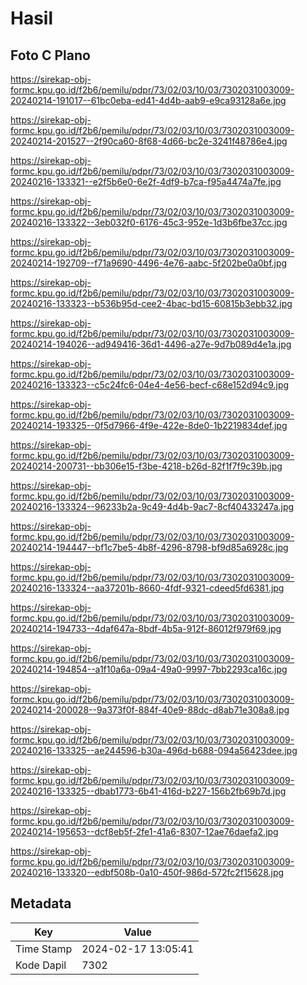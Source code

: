 # Hasil

## Foto C Plano

https://sirekap-obj-formc.kpu.go.id/f2b6/pemilu/pdpr/73/02/03/10/03/7302031003009-20240214-191017--61bc0eba-ed41-4d4b-aab9-e9ca93128a6e.jpg

https://sirekap-obj-formc.kpu.go.id/f2b6/pemilu/pdpr/73/02/03/10/03/7302031003009-20240214-201527--2f90ca60-8f68-4d66-bc2e-3241f48786e4.jpg

https://sirekap-obj-formc.kpu.go.id/f2b6/pemilu/pdpr/73/02/03/10/03/7302031003009-20240216-133321--e2f5b6e0-6e2f-4df9-b7ca-f95a4474a7fe.jpg

https://sirekap-obj-formc.kpu.go.id/f2b6/pemilu/pdpr/73/02/03/10/03/7302031003009-20240216-133322--3eb032f0-6176-45c3-952e-1d3b6fbe37cc.jpg

https://sirekap-obj-formc.kpu.go.id/f2b6/pemilu/pdpr/73/02/03/10/03/7302031003009-20240214-192709--f71a9690-4496-4e76-aabc-5f202be0a0bf.jpg

https://sirekap-obj-formc.kpu.go.id/f2b6/pemilu/pdpr/73/02/03/10/03/7302031003009-20240216-133323--b536b95d-cee2-4bac-bd15-60815b3ebb32.jpg

https://sirekap-obj-formc.kpu.go.id/f2b6/pemilu/pdpr/73/02/03/10/03/7302031003009-20240214-194026--ad949416-36d1-4496-a27e-9d7b089d4e1a.jpg

https://sirekap-obj-formc.kpu.go.id/f2b6/pemilu/pdpr/73/02/03/10/03/7302031003009-20240216-133323--c5c24fc6-04e4-4e56-becf-c68e152d94c9.jpg

https://sirekap-obj-formc.kpu.go.id/f2b6/pemilu/pdpr/73/02/03/10/03/7302031003009-20240214-193325--0f5d7966-4f9e-422e-8de0-1b2219834def.jpg

https://sirekap-obj-formc.kpu.go.id/f2b6/pemilu/pdpr/73/02/03/10/03/7302031003009-20240214-200731--bb306e15-f3be-4218-b26d-82f1f7f9c39b.jpg

https://sirekap-obj-formc.kpu.go.id/f2b6/pemilu/pdpr/73/02/03/10/03/7302031003009-20240216-133324--96233b2a-9c49-4d4b-9ac7-8cf40433247a.jpg

https://sirekap-obj-formc.kpu.go.id/f2b6/pemilu/pdpr/73/02/03/10/03/7302031003009-20240214-194447--bf1c7be5-4b8f-4296-8798-bf9d85a6928c.jpg

https://sirekap-obj-formc.kpu.go.id/f2b6/pemilu/pdpr/73/02/03/10/03/7302031003009-20240216-133324--aa37201b-8660-4fdf-9321-cdeed5fd6381.jpg

https://sirekap-obj-formc.kpu.go.id/f2b6/pemilu/pdpr/73/02/03/10/03/7302031003009-20240214-194733--4daf647a-8bdf-4b5a-912f-86012f979f69.jpg

https://sirekap-obj-formc.kpu.go.id/f2b6/pemilu/pdpr/73/02/03/10/03/7302031003009-20240214-194854--a1f10a6a-09a4-49a0-9997-7bb2293ca16c.jpg

https://sirekap-obj-formc.kpu.go.id/f2b6/pemilu/pdpr/73/02/03/10/03/7302031003009-20240214-200028--9a373f0f-884f-40e9-88dc-d8ab71e308a8.jpg

https://sirekap-obj-formc.kpu.go.id/f2b6/pemilu/pdpr/73/02/03/10/03/7302031003009-20240216-133325--ae244596-b30a-496d-b688-094a56423dee.jpg

https://sirekap-obj-formc.kpu.go.id/f2b6/pemilu/pdpr/73/02/03/10/03/7302031003009-20240216-133325--dbab1773-6b41-416d-b227-156b2fb69b7d.jpg

https://sirekap-obj-formc.kpu.go.id/f2b6/pemilu/pdpr/73/02/03/10/03/7302031003009-20240214-195653--dcf8eb5f-2fe1-41a6-8307-12ae76daefa2.jpg

https://sirekap-obj-formc.kpu.go.id/f2b6/pemilu/pdpr/73/02/03/10/03/7302031003009-20240216-133320--edbf508b-0a10-450f-986d-572fc2f15628.jpg


## Metadata

| Key        | Value               |
| ---------- | ------------------- |
| Time Stamp | 2024-02-17 13:05:41 |
| Kode Dapil | 7302                |



